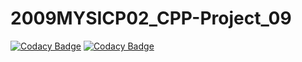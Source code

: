 # 2009MYSICP02_CPP-Project_09

[![Codacy Badge](https://api.codacy.com/project/badge/Grade/5871224e4a5a47e6b9e2807fc2afaf2f)](https://app.codacy.com/gh/99002605/2009MYSICP02_CPP-Project_09?utm_source=github.com&utm_medium=referral&utm_content=99002605/2009MYSICP02_CPP-Project_09&utm_campaign=Badge_Grade)
[![Codacy Badge](https://api.codacy.com/project/badge/Grade/5871224e4a5a47e6b9e2807fc2afaf2f)](https://app.codacy.com/gh/99002605/2009MYSICP02_CPP-Project_09?utm_source=github.com&utm_medium=referral&utm_content=99002605/2009MYSICP02_CPP-Project_09&utm_campaign=Badge_Grade)